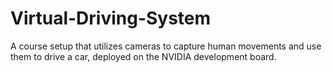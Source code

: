 # Virtual-Driving-System
A course setup that utilizes cameras to capture human movements and use them to drive a car, deployed on the NVIDIA development board.
